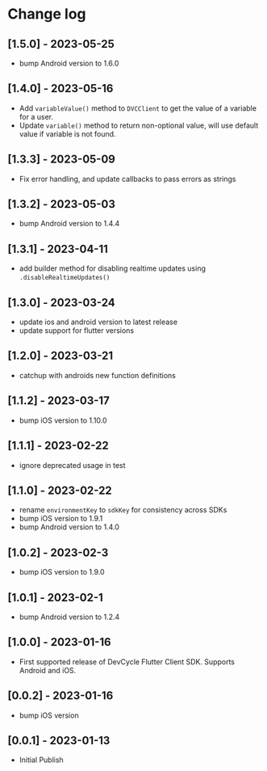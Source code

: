 # Change log

## [1.5.0] - 2023-05-25

- bump Android version to 1.6.0

## [1.4.0] - 2023-05-16

- Add `variableValue()` method to `DVCClient` to get the value of a variable for a user.
- Update `variable()` method to return non-optional value, will use default value if variable is not found.

## [1.3.3] - 2023-05-09

- Fix error handling, and update callbacks to pass errors as strings

## [1.3.2] - 2023-05-03

- bump Android version to 1.4.4

## [1.3.1] - 2023-04-11

- add builder method for disabling realtime updates using `.disableRealtimeUpdates()`

## [1.3.0] - 2023-03-24

- update ios and android version to latest release
- update support for flutter versions

## [1.2.0] - 2023-03-21

- catchup with androids new function definitions

## [1.1.2] - 2023-03-17

- bump iOS version to 1.10.0

## [1.1.1] - 2023-02-22

- ignore deprecated usage in test

## [1.1.0] - 2023-02-22

- rename `environmentKey` to `sdkKey` for consistency across SDKs
- bump iOS version to 1.9.1
- bump Android version to 1.4.0

## [1.0.2] - 2023-02-3

- bump iOS version to 1.9.0

## [1.0.1] - 2023-02-1

- bump Android version to 1.2.4

## [1.0.0] - 2023-01-16

- First supported release of DevCycle Flutter Client SDK. Supports Android and iOS.

## [0.0.2] - 2023-01-16

- bump iOS version

## [0.0.1] - 2023-01-13

- Initial Publish
